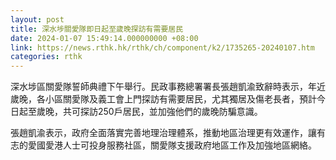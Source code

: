 ```yaml
---
layout: post
title: 深水埗關愛隊即日起至歲晚探訪有需要居民
date: 2024-01-07 15:49:14.000000000 +08:00
link: https://news.rthk.hk/rthk/ch/component/k2/1735265-20240107.htm
categories: rthk
---
```


深水埗區關愛隊誓師典禮下午舉行。民政事務總署署長張趙凱渝致辭時表示，年近歲晚，各小區關愛隊及義工會上門探訪有需要居民，尤其獨居及傷老長者，預計今日起至歲晚，共可探訪250戶居民，並加強他們的歲晚防騙意識。

張趙凱渝表示，政府全面落實完善地理治理體系，推動地區治理更有效運作，讓有志的愛國愛港人士可投身服務社區，關愛隊支援政府地區工作及加強地區網絡。
